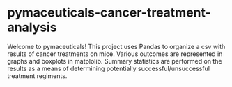 # pymaceuticals-cancer-treatment-analysis
Welcome to pymaceuticals! This project uses Pandas to organize a csv with results of cancer treatments on mice. Various outcomes are represented in graphs and boxplots in matplolib.
Summary statistics are performed on the results as a means of determining potentially successful/unsuccessful treatment regiments. 

